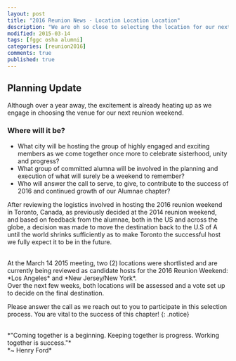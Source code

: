 ```yaml
---
layout: post
title: "2016 Reunion News - Location Location Location"
description: "We are oh so close to selecting the location for our next reunion weekend in 2016. Check out our update..."
modified: 2015-03-14
tags: [fggc osha alumni]
categories: [reunion2016]
comments: true
published: true
---
```


## Planning Update

Although over a year away, the excitement is already heating up as we engage in choosing the venue for our next reunion weekend. 

### Where will it be?
* What city will be hosting the group of highly engaged and exciting members as we come together once more to celebrate sisterhood, unity and progress?
* What group of committed alumna will be involved in the planning and execution of what will surely be a weekend to remember?
* Who will answer the call to serve, to give, to contribute to the success of 2016 and continued growth of our Alumnae chapter?

After reviewing the logistics involved in hosting the 2016 reunion weekend in Toronto, Canada, as previously decided at the 2014 reunion weekend, and based on feedback from the alumnae, both in the US and across the globe, a decision was made to move the destination back to the U.S of A until the world shrinks sufficiently as to make Toronto the successful host we fully expect it to be in the future.

<br>
At the March 14 2015 meeting, two (2) locations were shortlisted and are currently being reviewed as candidate hosts for the 2016 Reunion Weekend: *Los Angeles* and *New Jersey/New York*.

<br>
Over the next few weeks, both locations will be assessed and a vote set up to decide on the final destination.

Please answer the call as we reach out to you to participate in this selection process. You are vital to the success of this chapter!
{: .notice} 

<br>
*"Coming together is a beginning. Keeping together is progress. Working together is success."*
<br>
*~ Henry Ford*
